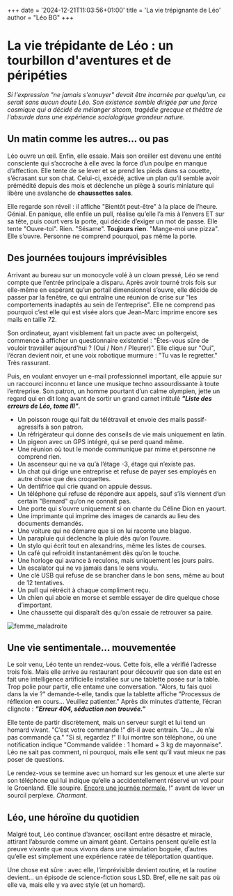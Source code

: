 +++
date = '2024-12-21T11:03:56+01:00'
title = 'La vie trépignante de Léo'
author = "Léo BG"
+++

# La vie trépidante de Léo : un tourbillon d'aventures et de péripéties

*Si l'expression "ne jamais s'ennuyer" devait être incarnée par quelqu'un, ce serait sans aucun doute Léo. Son existence semble dirigée par une force cosmique qui a décidé de mélanger sitcom, tragédie grecque et théâtre de l'absurde dans une expérience sociologique grandeur nature.*

## Un matin comme les autres... ou pas
Léo ouvre un œil. Enfin, elle essaie. Mais son oreiller est devenu une entité consciente qui s’accroche à elle avec la force d’un poulpe en manque d’affection. Elle tente de se lever et se prend les pieds dans sa couette, s’écrasant sur son chat. Celui-ci, excédé, active un plan qu’il semble avoir prémédité depuis des mois et déclenche un piège à souris miniature qui libère une avalanche de **chaussettes sales**.

Elle regarde son réveil : il affiche "Bientôt peut-être" à la place de l’heure. Génial. En panique, elle enfile un pull, réalise qu’elle l’a mis à l’envers ET sur sa tête, puis court vers la porte, qui décide d’exiger un mot de passe. Elle tente "Ouvre-toi". Rien. "Sésame". **Toujours rien**. "Mange-moi une pizza". Elle s’ouvre. Personne ne comprend pourquoi, pas même la porte.

## Des journées toujours imprévisibles
Arrivant au bureau sur un monocycle volé à un clown pressé, Léo se rend compte que l’entrée principale a disparu. Après avoir tourné trois fois sur elle-même en espérant qu’un portail dimensionnel s’ouvre, elle décide de passer par la fenêtre, ce qui entraîne une réunion de crise sur "les comportements inadaptés au sein de l’entreprise". Elle ne comprend pas pourquoi c’est elle qui est visée alors que Jean-Marc imprime encore ses mails en taille 72.

Son ordinateur, ayant visiblement fait un pacte avec un poltergeist, commence à afficher un questionnaire existentiel : "Êtes-vous sûre de vouloir travailler aujourd’hui ? (Oui / Non / Pleurer)". Elle clique sur "Oui", l’écran devient noir, et une voix robotique murmure : "Tu vas le regretter." Très rassurant.

Puis, en voulant envoyer un e-mail professionnel important, elle appuie sur un raccourci inconnu et lance une musique techno assourdissante à toute l’entreprise. Son patron, un homme pourtant d’un calme olympien, jette un regard qui en dit long avant de sortir un grand carnet intitulé ***"Liste des erreurs de Léo, tome III"***.

* Un poisson rouge qui fait du télétravail et envoie des mails passif-agressifs à son patron.
* Un réfrigérateur qui donne des conseils de vie mais uniquement en latin.
* Un pigeon avec un GPS intégré, qui se perd quand même.
* Une réunion où tout le monde communique par mime et personne ne comprend rien.
* Un ascenseur qui ne va qu’à l’étage -3, étage qui n’existe pas.
* Un chat qui dirige une entreprise et refuse de payer ses employés en autre chose que des croquettes.
* Un dentifrice qui crie quand on appuie dessus.
* Un téléphone qui refuse de répondre aux appels, sauf s’ils viennent d’un certain "Bernard" qu’on ne connaît pas.
* Une porte qui s’ouvre uniquement si on chante du Céline Dion en yaourt.
* Une imprimante qui imprime des images de canards au lieu des documents demandés.
* Une voiture qui ne démarre que si on lui raconte une blague.
* Un parapluie qui déclenche la pluie dès qu’on l’ouvre.
* Un stylo qui écrit tout en alexandrins, même les listes de courses.
* Un café qui refroidit instantanément dès qu’on le touche.
* Une horloge qui avance à reculons, mais uniquement les jours pairs.
* Un escalator qui ne va jamais dans le sens voulu.
* Une clé USB qui refuse de se brancher dans le bon sens, même au bout de 12 tentatives.
* Un pull qui rétrécit à chaque compliment reçu.
* Un chien qui aboie en morse et semble essayer de dire quelque chose d’important.
* Une chaussette qui disparaît dès qu’on essaie de retrouver sa paire.

![femme_maladroite](https://c7.alamy.com/compfr/a04fn3/jeune-femme-pleurer-de-douleur-apres-une-chute-d-un-bain-a04fn3.jpg)

## Une vie sentimentale... mouvementée
Le soir venu, Léo tente un rendez-vous. Cette fois, elle a vérifié l’adresse trois fois. Mais elle arrive au restaurant pour découvrir que son date est en fait une intelligence artificielle installée sur une tablette posée sur la table. Trop polie pour partir, elle entame une conversation. "Alors, tu fais quoi dans la vie ?" demande-t-elle, tandis que la tablette affiche "Processus de réflexion en cours… Veuillez patienter." Après dix minutes d’attente, l’écran clignote : ***"Erreur 404, séduction non trouvée."***

Elle tente de partir discrètement, mais un serveur surgit et lui tend un homard vivant. "C’est votre commande !" dit-il avec entrain. "Je… Je n’ai pas commandé ça." "Si si, regardez !" Il lui montre son téléphone, où une notification indique "Commande validée : 1 homard + 3 kg de mayonnaise". Léo ne sait pas comment, ni pourquoi, mais elle sent qu’il vaut mieux ne pas poser de questions.

Le rendez-vous se termine avec un homard sur les genoux et une alerte sur son téléphone qui lui indique qu’elle a accidentellement réservé un vol pour le Groenland. Elle soupire. [Encore une journée normale.](https://mathiaschoquet.github.io/ddame_l3pro_hugo_website/posts/alice_post/) !" avant de lever un sourcil perplexe. *Charmant*.

## Léo, une héroïne du quotidien
Malgré tout, Léo continue d’avancer, oscillant entre désastre et miracle, attirant l’absurde comme un aimant géant. Certains pensent qu’elle est la preuve vivante que nous vivons dans une simulation boguée, d’autres qu’elle est simplement une expérience ratée de téléportation quantique.

Une chose est sûre : avec elle, l’imprévisible devient routine, et la routine devient… un épisode de science-fiction sous LSD. Bref, elle ne sait pas où elle va, mais elle y va avec style (et un homard).
